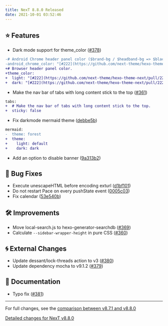```yaml
---
title: NexT 8.8.0 Released
date: 2021-10-01 03:52:46
---
```


## ⭐ Features

- Dark mode support for theme_color ([#378](https://github.com/next-theme/hexo-theme-next/pull/378))
```diff
-# Android Chrome header panel color ($brand-bg / $headband-bg => $black-deep).
-android_chrome_color: "[#222](https://github.com/next-theme/hexo-theme-next/pull/222)"
+# Browser header panel color.
+theme_color:
+  light: "[#222](https://github.com/next-theme/hexo-theme-next/pull/222)"
+  dark: "[#222](https://github.com/next-theme/hexo-theme-next/pull/222)"
```
- Make the nav bar of tabs with long content stick to the top ([#361](https://github.com/next-theme/hexo-theme-next/pull/361))
```diff
tabs:
+  # Make the nav bar of tabs with long content stick to the top.
+  sticky: false
```
- Fix darkmode mermaid theme ([debbe5b](https://github.com/next-theme/hexo-theme-next/commit/debbe5bdc9b523b84071c0e421210b0c620b3d65))
```diff
mermaid:
-  theme: forest
+  theme:
+    light: default
+    dark: dark
```
- Add an option to disable banner ([9a313b2](https://github.com/next-theme/hexo-theme-next/commit/9a313b23c38c545d6b29ca7f7805d0b8857864fd))

## 🐞 Bug Fixes

- Execute unescapeHTML before encoding exturl ([d1bf101](https://github.com/next-theme/hexo-theme-next/commit/d1bf101cc101bff43a536df926bb66b549902cb0))
- Do not restart Pace on every pushState event ([0005c03](https://github.com/next-theme/hexo-theme-next/commit/0005c0367f5695c9762f4d63611989e3830cf247))
- Fix calendar ([53e540b](https://github.com/next-theme/hexo-theme-next/commit/53e540bc3b7f2601cf9abeb086f214e119e58099))

## 🛠 Improvements

- Move local-search.js to hexo-generator-searchdb ([#369](https://github.com/next-theme/hexo-theme-next/pull/369))
- Calculate `--sidebar-wrapper-height` in pure CSS ([#360](https://github.com/next-theme/hexo-theme-next/pull/360))

## 🌀 External Changes

- Update dessant/lock-threads action to v3 ([#380](https://github.com/next-theme/hexo-theme-next/pull/380))
- Update dependency mocha to v9.1.2 ([#379](https://github.com/next-theme/hexo-theme-next/pull/379))

## 📖 Documentation

- Typo fix ([#381](https://github.com/next-theme/hexo-theme-next/pull/381))

***

For full changes, see the [comparison between v8.7.1 and v8.8.0](https://github.com/next-theme/hexo-theme-next/compare/v8.7.1...v8.8.0)

[Detailed changes for NexT v8.8.0](https://github.com/next-theme/hexo-theme-next/releases/tag/v8.8.0)
